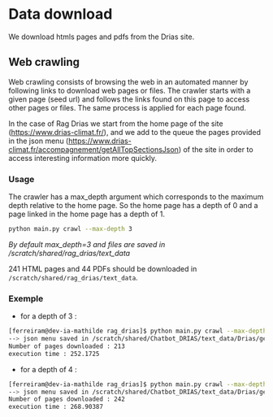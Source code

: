 # Data download

We download htmls pages and pdfs from the Drias site.

## Web crawling

Web crawling consists of browsing the web in an automated manner by following links to download web pages or files. The crawler starts with a given page (seed url) and follows the links found on this page to access other pages or files. The same process is applied for each page found.

In the case of Rag Drias we start from the home page of the site (https://www.drias-climat.fr/), and we add to the queue the pages provided in the json menu (https://www.drias-climat.fr/accompagnement/getAllTopSectionsJson) of the site in order to access interesting information more quickly.

### Usage

The crawler has a max_depth argument which corresponds to the maximum depth relative to the home page. So the home page has a depth of 0 and a page linked in the home page has a depth of 1.

```bash
python main.py crawl --max-depth 3
```
*By default max_depth=3 and files are saved in /scratch/shared/rag_drias/text_data*

241 HTML pages and 44 PDFs should be downloaded in `/scratch/shared/rag_drias/text_data`.

### Exemple

- for a depth of 3 :
```bash
[ferreiram@dev-ia-mathilde rag_drias]$ python main.py crawl --max-depth 3
--> json menu saved in /scratch/shared/Chatbot_DRIAS/text_data/Drias/getAllTopSectionsJson.json
Number of pages downloaded : 213
execution time : 252.1725
```
- for a depth of 4 :
```bash
[ferreiram@dev-ia-mathilde rag_drias]$ python main.py crawl --max-depth 4
--> json menu saved in /scratch/shared/Chatbot_DRIAS/text_data/Drias/getAllTopSectionsJson.json
Number of pages downloaded : 242
execution time : 268.90387
```


